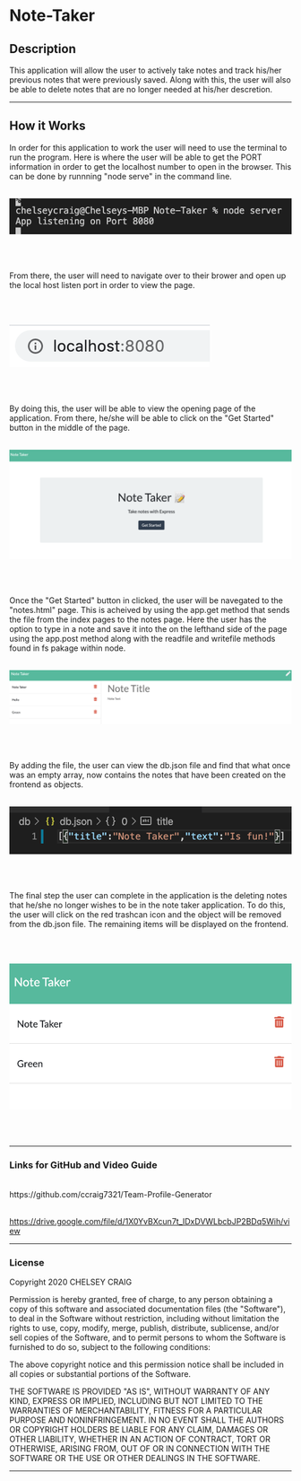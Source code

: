 # Note-Taker

## Description

This application will allow the user to actively take notes and track his/her previous notes that were previously saved. Along with this, the user will also be able to delete notes that are no longer needed at his/her descretion.

___

## How it Works

In order for this application to work the user will need to use the terminal to run the program.  Here is where the user will be able to get the PORT information in order to get the localhost number to open in the browser. This can be done by runnning "node serve" in the command line.
<br><br>

![PORT INFO](public/assets/PORT.png)

<br><br>

From there, the user will need to navigate over to their brower and open up the local host listen port in order to view the page.

<br><br>

![LOCALHOST IN BROWSER](public/assets/LOCALHOSTBrowser.png)

<br><br>

By doing this, the user will be able to view the opening page of the application. From there, he/she will be able to click on the "Get Started" button in the middle of the page. 
<br><br>

![APP HOMEPAGE](public/assets/homepage.png)

<br><br>

Once the "Get Started" button in clicked, the user will be navegated to the "notes.html" page. This is acheived by using the app.get method that sends the file from the index pages to the notes page. Here the user has the option to type in a note and save it into the on the lefthand side of the page using the app.post method along with the readfile and writefile methods found in fs pakage within node.
<br><br>

![SAVING NOTES](public/assets/notesPage.png)

<br><br>

By adding the file, the user can view the db.json file and find that what once was an empty array, now contains the notes that have been created on the frontend as objects.
<br><br>

![PICTURE OF DB.JSON](public/assets/dbjsonNote.png)

<br><br>

The final step the user can complete in the application is the deleting notes that he/she no longer wishes to be in the note taker application. To do this, the user will click on the red trashcan icon and the object will be removed from the db.json file. The remaining items will be displayed on the frontend.

<br><br>

![PICTURE OF DELETED NOTE](public/assets/deletedNote.png)

<br><br>
___

### Links for GitHub and Video Guide
<br>
https://github.com/ccraig7321/Team-Profile-Generator
<br><br>

https://drive.google.com/file/d/1X0YvBXcun7t_IDxDVWLbcbJP2BDq5Wih/view
___

### License

Copyright 2020 CHELSEY CRAIG

Permission is hereby granted, free of charge, to any person obtaining a copy of this software and associated documentation files (the "Software"), to deal in the Software without restriction, including without limitation the rights to use, copy, modify, merge, publish, distribute, sublicense, and/or sell copies of the Software, and to permit persons to whom the Software is furnished to do so, subject to the following conditions:

The above copyright notice and this permission notice shall be included in all copies or substantial portions of the Software.

THE SOFTWARE IS PROVIDED "AS IS", WITHOUT WARRANTY OF ANY KIND, EXPRESS OR IMPLIED, INCLUDING BUT NOT LIMITED TO THE WARRANTIES OF MERCHANTABILITY, FITNESS FOR A PARTICULAR PURPOSE AND NONINFRINGEMENT. IN NO EVENT SHALL THE AUTHORS OR COPYRIGHT HOLDERS BE LIABLE FOR ANY CLAIM, DAMAGES OR OTHER LIABILITY, WHETHER IN AN ACTION OF CONTRACT, TORT OR OTHERWISE, ARISING FROM, OUT OF OR IN CONNECTION WITH THE SOFTWARE OR THE USE OR OTHER DEALINGS IN THE SOFTWARE.


___